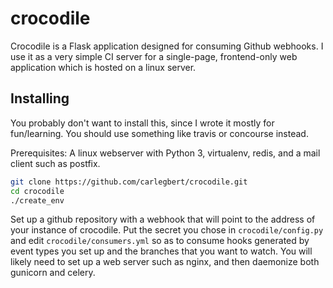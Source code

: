 # crocodile

Crocodile is a Flask application designed for consuming Github webhooks. I use it as a very simple CI server for a single-page, frontend-only web application which is hosted on a linux server.

## Installing

You probably don't want to install this, since I wrote it mostly for fun/learning. You should use something like travis or concourse instead.

Prerequisites: A linux webserver with Python 3, virtualenv, redis, and a mail client such as postfix.

```sh
git clone https://github.com/carlegbert/crocodile.git
cd crocodile
./create_env
```

Set up a github repository with a webhook that will point to the address of your instance of crocodile. Put the secret you chose in `crocodile/config.py` and edit `crocodile/consumers.yml` so as to consume hooks generated by event types you set up and the branches that you want to watch. You will likely need to set up a web server such as nginx, and then daemonize both gunicorn and celery.
